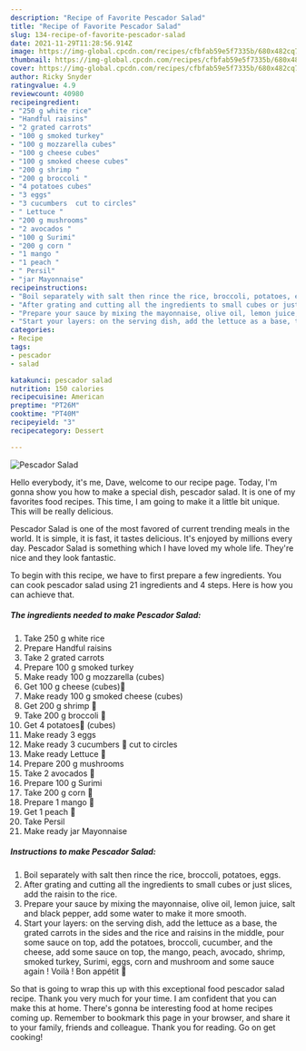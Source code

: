 ```yaml
---
description: "Recipe of Favorite Pescador Salad"
title: "Recipe of Favorite Pescador Salad"
slug: 134-recipe-of-favorite-pescador-salad
date: 2021-11-29T11:28:56.914Z
image: https://img-global.cpcdn.com/recipes/cfbfab59e5f7335b/680x482cq70/pescador-salad-recipe-main-photo.jpg
thumbnail: https://img-global.cpcdn.com/recipes/cfbfab59e5f7335b/680x482cq70/pescador-salad-recipe-main-photo.jpg
cover: https://img-global.cpcdn.com/recipes/cfbfab59e5f7335b/680x482cq70/pescador-salad-recipe-main-photo.jpg
author: Ricky Snyder
ratingvalue: 4.9
reviewcount: 40980
recipeingredient:
- "250 g white rice"
- "Handful raisins"
- "2 grated carrots"
- "100 g smoked turkey"
- "100 g mozzarella cubes"
- "100 g cheese cubes"
- "100 g smoked cheese cubes"
- "200 g shrimp "
- "200 g broccoli "
- "4 potatoes cubes"
- "3 eggs"
- "3 cucumbers  cut to circles"
- " Lettuce "
- "200 g mushrooms"
- "2 avocados "
- "100 g Surimi"
- "200 g corn "
- "1 mango "
- "1 peach "
- " Persil"
- "jar Mayonnaise"
recipeinstructions:
- "Boil separately with salt then rince the rice, broccoli, potatoes, eggs."
- "After grating and cutting all the ingredients to small cubes or just slices, add the raisin to the rice."
- "Prepare your sauce by mixing the mayonnaise, olive oil, lemon juice, salt and black pepper, add some water to make it more smooth."
- "Start your layers: on the serving dish, add the lettuce as a base, the grated carrots in the sides and the rice and raisins in the middle, pour some sauce on top, add the potatoes, broccoli, cucumber, and the cheese, add some sauce on top, the mango, peach, avocado, shrimp, smoked turkey, Surimi, eggs, corn and mushroom and some sauce again ! Voilà ! Bon appétit 💌"
categories:
- Recipe
tags:
- pescador
- salad

katakunci: pescador salad 
nutrition: 150 calories
recipecuisine: American
preptime: "PT26M"
cooktime: "PT40M"
recipeyield: "3"
recipecategory: Dessert

---
```



![Pescador Salad](https://img-global.cpcdn.com/recipes/cfbfab59e5f7335b/680x482cq70/pescador-salad-recipe-main-photo.jpg)

Hello everybody, it's me, Dave, welcome to our recipe page. Today, I'm gonna show you how to make a special dish, pescador salad. It is one of my favorites food recipes. This time, I am going to make it a little bit unique. This will be really delicious.



Pescador Salad is one of the most favored of current trending meals in the world. It is simple, it is fast, it tastes delicious. It's enjoyed by millions every day. Pescador Salad is something which I have loved my whole life. They're nice and they look fantastic.


To begin with this recipe, we have to first prepare a few ingredients. You can cook pescador salad using 21 ingredients and 4 steps. Here is how you can achieve that.

<!--inarticleads1-->

##### The ingredients needed to make Pescador Salad:

1. Take 250 g white rice
1. Prepare Handful raisins
1. Take 2 grated carrots
1. Prepare 100 g smoked turkey
1. Make ready 100 g mozzarella (cubes)
1. Get 100 g cheese (cubes)🧀
1. Make ready 100 g smoked cheese (cubes)
1. Get 200 g shrimp 🍤
1. Take 200 g broccoli 🥦
1. Get 4 potatoes🥔 (cubes)
1. Make ready 3 eggs
1. Make ready 3 cucumbers 🥒 cut to circles
1. Make ready  Lettuce 🥬
1. Prepare 200 g mushrooms
1. Take 2 avocados 🥑
1. Prepare 100 g Surimi
1. Take 200 g corn 🌽
1. Prepare 1 mango 🥭
1. Get 1 peach 🍑
1. Take  Persil
1. Make ready jar Mayonnaise




<!--inarticleads2-->

##### Instructions to make Pescador Salad:

1. Boil separately with salt then rince the rice, broccoli, potatoes, eggs.
1. After grating and cutting all the ingredients to small cubes or just slices, add the raisin to the rice.
1. Prepare your sauce by mixing the mayonnaise, olive oil, lemon juice, salt and black pepper, add some water to make it more smooth.
1. Start your layers: on the serving dish, add the lettuce as a base, the grated carrots in the sides and the rice and raisins in the middle, pour some sauce on top, add the potatoes, broccoli, cucumber, and the cheese, add some sauce on top, the mango, peach, avocado, shrimp, smoked turkey, Surimi, eggs, corn and mushroom and some sauce again ! Voilà ! Bon appétit 💌




So that is going to wrap this up with this exceptional food pescador salad recipe. Thank you very much for your time. I am confident that you can make this at home. There's gonna be interesting food at home recipes coming up. Remember to bookmark this page in your browser, and share it to your family, friends and colleague. Thank you for reading. Go on get cooking!
